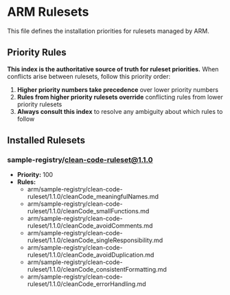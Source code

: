 # ARM Rulesets

This file defines the installation priorities for rulesets managed by ARM.

## Priority Rules

**This index is the authoritative source of truth for ruleset priorities.** When conflicts arise between rulesets, follow this priority order:

1. **Higher priority numbers take precedence** over lower priority numbers
2. **Rules from higher priority rulesets override** conflicting rules from lower priority rulesets
3. **Always consult this index** to resolve any ambiguity about which rules to follow

## Installed Rulesets

### sample-registry/clean-code-ruleset@1.1.0
- **Priority:** 100
- **Rules:**
  - arm/sample-registry/clean-code-ruleset/1.1.0/cleanCode_meaningfulNames.md
  - arm/sample-registry/clean-code-ruleset/1.1.0/cleanCode_smallFunctions.md
  - arm/sample-registry/clean-code-ruleset/1.1.0/cleanCode_avoidComments.md
  - arm/sample-registry/clean-code-ruleset/1.1.0/cleanCode_singleResponsibility.md
  - arm/sample-registry/clean-code-ruleset/1.1.0/cleanCode_avoidDuplication.md
  - arm/sample-registry/clean-code-ruleset/1.1.0/cleanCode_consistentFormatting.md
  - arm/sample-registry/clean-code-ruleset/1.1.0/cleanCode_errorHandling.md
